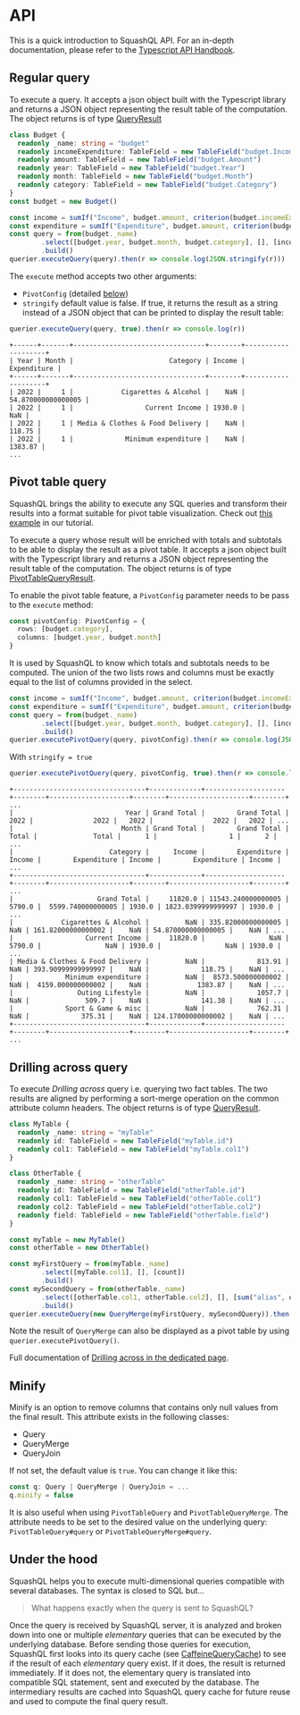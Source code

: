 # API

This is a quick introduction to SquashQL API. For an in-depth documentation, please refer to the [Typescript API Handbook](documentation/QUERY.md).

## Regular query

To execute a query. It accepts a json object built with the Typescript library and returns a JSON
object representing the result table of the computation. The object returns is of type [QueryResult](https://github.com/squashql/squashql/blob/main/js/typescript-library/src/querier.ts#L53)

```typescript
class Budget {
  readonly _name: string = "budget"
  readonly incomeExpenditure: TableField = new TableField("budget.IncomeExpenditure")
  readonly amount: TableField = new TableField("budget.Amount")
  readonly year: TableField = new TableField("budget.Year")
  readonly month: TableField = new TableField("budget.Month")
  readonly category: TableField = new TableField("budget.Category")
}
const budget = new Budget()

const income = sumIf("Income", budget.amount, criterion(budget.incomeExpenditure, eq("Income")))
const expenditure = sumIf("Expenditure", budget.amount, criterion(budget.incomeExpenditure, neq("Income")))
const query = from(budget._name)
        .select([budget.year, budget.month, budget.category], [], [income, expenditure])
        .build()
querier.executeQuery(query).then(r => console.log(JSON.stringify(r)))
```

The `execute` method accepts two other arguments:
- `PivotConfig` (detailed [below](#pivot-table-query))
- `stringify` default value is false. If true, it returns the result as a string instead of a JSON object that can be printed
  to display the result table:

```typescript
querier.executeQuery(query, true).then(r => console.log(r))
```

```
+------+-------+---------------------------------+--------+--------------------+
| Year | Month |                        Category | Income |        Expenditure |
+------+-------+---------------------------------+--------+--------------------+
| 2022 |     1 |            Cigarettes & Alcohol |    NaN | 54.870000000000005 |
| 2022 |     1 |                  Current Income | 1930.0 |                NaN |
| 2022 |     1 | Media & Clothes & Food Delivery |    NaN |             118.75 |
| 2022 |     1 |             Minimum expenditure |    NaN |            1383.87 |
...
```

## Pivot table query

SquashQL brings the ability to execute any SQL queries and transform their results into a format suitable for pivot table visualization. Check out [this example](https://github.com/squashql/squashql-showcase/blob/main/TUTORIAL.md#pivot-table) in our tutorial.

To execute a query whose result will be enriched with totals and subtotals to be able to display the result as a pivot table.
It accepts a json object built with the Typescript library and returns a JSON object representing the result table of the computation.
The object returns is of type [PivotTableQueryResult](https://github.com/squashql/squashql/blob/main/js/typescript-library/src/querier.ts).

To enable the pivot table feature, a `PivotConfig` parameter needs to be pass to the `execute` method:
```typescript
const pivotConfig: PivotConfig = {
  rows: [budget.category],
  columns: [budget.year, budget.month]
}
```
It is used by SquashQL to know which totals and subtotals needs to be computed. The union of the two lists rows and columns
must be exactly equal to the list of columns provided in the select.

```typescript
const income = sumIf("Income", budget.amount, criterion(budget.incomeExpenditure, eq("Income")))
const expenditure = sumIf("Expenditure", budget.amount, criterion(budget.incomeExpenditure, neq("Income")))
const query = from(budget._name)
        .select([budget.year, budget.month, budget.category], [], [income, expenditure])
        .build()
querier.executePivotQuery(query, pivotConfig).then(r => console.log(JSON.stringify(r)))
```

With `stringify = true`
```typescript
querier.executePivotQuery(query, pivotConfig, true).then(r => console.log(r))
```

```
+---------------------------------+-------------+--------------------+--------+--------------------+--------+--------------------+--------+ ...
|                            Year | Grand Total |        Grand Total |   2022 |               2022 |   2022 |               2022 |   2022 | ...
|                           Month | Grand Total |        Grand Total |  Total |              Total |      1 |                  1 |      2 | ...
|                        Category |      Income |        Expenditure | Income |        Expenditure | Income |        Expenditure | Income | ...
+---------------------------------+-------------+--------------------+--------+--------------------+--------+--------------------+--------+ ...
|                     Grand Total |     11820.0 | 11543.240000000005 | 5790.0 |  5599.740000000005 | 1930.0 | 1823.0399999999997 | 1930.0 | ...
|            Cigarettes & Alcohol |         NaN | 335.82000000000005 |    NaN | 161.82000000000002 |    NaN | 54.870000000000005 |    NaN | ...
|                  Current Income |     11820.0 |                NaN | 5790.0 |                NaN | 1930.0 |                NaN | 1930.0 | ...
| Media & Clothes & Food Delivery |         NaN |             813.91 |    NaN | 393.90999999999997 |    NaN |             118.75 |    NaN | ...
|             Minimum expenditure |         NaN |  8573.500000000002 |    NaN |  4159.000000000002 |    NaN |            1383.87 |    NaN | ...
|                Outing Lifestyle |         NaN |             1057.7 |    NaN |              509.7 |    NaN |             141.38 |    NaN | ...
|             Sport & Game & misc |         NaN |             762.31 |    NaN |             375.31 |    NaN | 124.17000000000002 |    NaN | ...
+---------------------------------+-------------+--------------------+--------+--------------------+--------+--------------------+--------+ ...
```

## Drilling across query

To execute *Drilling across* query i.e. querying two fact tables. The two results are aligned by
performing a sort-merge operation on the common attribute column headers.
The object returns is of type [QueryResult](https://github.com/squashql/squashql/blob/main/js/typescript-library/src/querier.ts#L53).

```typescript
class MyTable {
  readonly _name: string = "myTable"
  readonly id: TableField = new TableField("myTable.id")
  readonly col1: TableField = new TableField("myTable.col1")
}

class OtherTable {
  readonly _name: string = "otherTable"
  readonly id: TableField = new TableField("otherTable.id")
  readonly col1: TableField = new TableField("otherTable.col1")
  readonly col2: TableField = new TableField("otherTable.col2")
  readonly field: TableField = new TableField("otherTable.field")
}

const myTable = new MyTable()
const otherTable = new OtherTable()

const myFirstQuery = from(myTable._name)
        .select([myTable.col1], [], [count])
        .build()
const mySecondQuery = from(otherTable._name)
        .select([otherTable.col1, otherTable.col2], [], [sum("alias", otherTable.field)])
        .build()
querier.executeQuery(new QueryMerge(myFirstQuery, mySecondQuery)).then(response => console.log(response))
```

Note the result of `QueryMerge` can also be displayed as a pivot table by using `querier.executePivotQuery()`. 

Full documentation of [Drilling across in the dedicated page](./documentation/DRILLING-ACROSS.md).

## Minify

Minify is an option to remove columns that contains only null values from the final result. This attribute exists in the 
following classes:

- Query
- QueryMerge
- QueryJoin

If not set, the default value is `true`. You can change it like this:

```typescript
const q: Query | QueryMerge | QueryJoin = ...
q.minify = false
```

It is also useful when using `PivotTableQuery` and `PivotTableQueryMerge`. The attribute needs to be set to the desired value
on the underlying query: `PivotTableQuery#query` or `PivotTableQueryMerge#query`.

## Under the hood

SquashQL helps you to execute multi-dimensional queries compatible with several databases. The syntax is closed to SQL but...

> What happens exactly when the query is sent to SquashQL?

Once the query is received by SquashQL server, it is analyzed and broken down into one or multiple *elementary*
queries that can be executed by the underlying database. Before sending those queries for execution, SquashQL first looks
into its query cache (see [CaffeineQueryCache](https://github.com/squashql/squashql/blob/main/core/src/main/java/io/squashql/query/CaffeineQueryCache.java))
to see if the result of each *elementary* query exist. If it does, the result is returned immediately. If it does not,
the elementary query is translated into compatible SQL statement, sent and executed by the database.
The intermediary results are cached into SquashQL query cache for future reuse and used to compute the final query result. 
